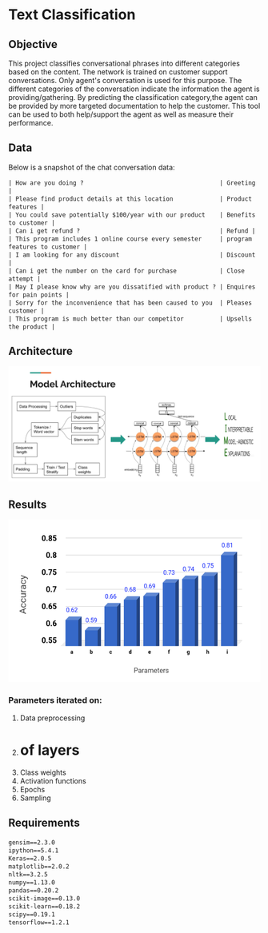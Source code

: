 # Text Classification

## Objective
<p> This project classifies conversational phrases into different categories based on the content. The network is trained on customer support conversations. Only agent's conversation is used for this purpose. The different categories of the conversation indicate the information the agent is providing/gathering. By predicting the classification category,the agent can be provided by more targeted documentation to help the customer. This tool can be used to both help/support the agent as well as measure their performance.</p>

## Data
<p> Below is a snapshot of the chat conversation data: </p>

```| -------------------Content ------------------------------| ------Label--------- |
| How are you doing ?                                      | Greeting |
| Please find product details at this location             | Product features |
| You could save potentially $100/year with our product    | Benefits to customer |
| Can i get refund ?                                       | Refund |
| This program includes 1 online course every semester     | program features to customer | 
| I am looking for any discount                            | Discount |
| Can i get the number on the card for purchase            | Close attempt |
| May I please know why are you dissatified with product ? | Enquires for pain points |
| Sorry for the inconvenience that has been caused to you  | Pleases customer |
| This program is much better than our competitor          | Upsells the product |

```
## Architecture

<p align="center">
<img src="https://github.com/SaiSujithReddy/TextClassification/blob/master/visuals/Screen%20Shot%202017-10-08%20at%2010.39.42%20PM.png" alt="LSTM Architecture" width="600px">
</p>

## Results
<p align="center">
<img src="https://github.com/SaiSujithReddy/TextClassification/blob/master/visuals/Screen%20Shot%202017-10-08%20at%2010.39.53%20PM.png" alt="Accuracy" width="600px">
</p>

### Parameters iterated on:

1. Data preprocessing
2. # of layers
3. Class weights
4. Activation functions
5. Epochs
6. Sampling



## Requirements
```
gensim==2.3.0
ipython==5.4.1
Keras==2.0.5
matplotlib==2.0.2
nltk==3.2.5
numpy==1.13.0
pandas==0.20.2
scikit-image==0.13.0
scikit-learn==0.18.2
scipy==0.19.1
tensorflow==1.2.1
```
